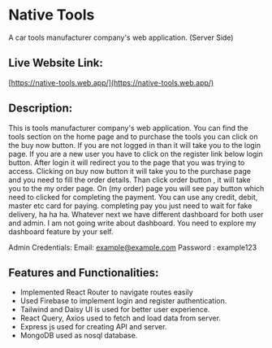 # Native Tools

A car tools manufacturer company's web application. (Server Side)

## Live Website Link:

[https://native-tools.web.app/](https://native-tools.web.app/)

## Description:

This is tools manufacturer company's web application. You can find the tools section on the home page and to purchase the tools you can click on the buy now button. If you are not logged in than it will take you to the login page. If you are a new user you have to click on the register link below login button. After login it will redirect you to the page that you was trying to access. Clicking on buy now button it will take you to the purchase page and you need to fill the order details. Than click order button , it will take you to the my order page.
On (my order) page you will see pay button which need to clicked for completing the payment. You can use any credit, debit, master etc card for paying. completing pay you just need to wait for fake delivery, ha ha ha. Whatever next we have different dashboard for both user and admin.
I am not going write about dashboard. You need to explore my dashboard feature by your self.

Admin Credentials:
Email: example@example.com
Password : example123

## Features and Functionalities:

* Implemented React Router to navigate routes easily
* Used Firebase to implement login and register authentication.
* Tailwind and Daisy UI is used for better user experience.
* React Query, Axios used to fetch and load data from server.
* Express js used for creating API and server.
* MongoDB used as nosql database.

